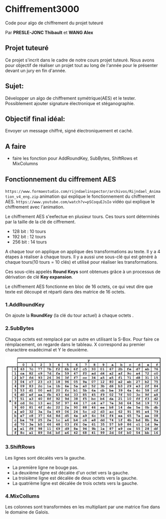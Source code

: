 # Chiffrement3000
Code pour algo de chiffrement du projet tuteuré

Par **PRESLE-JONC Thibault** et **WANG Alex**

## Projet tuteuré
Ce projet s'incrit dans le cadre de notre cours projet tuteuré. Nous avons pour objectif de réaliser un projet tout au long de l'année pour le présenter devant un jury en fin d'année.



## Sujet:
Développer un algo de chiffrement symétrique(AES) et le tester.
Possiblement ajouter signature électronique et stéganographie.

## Objectif final idéal:
Envoyer un message chiffré, signé électroniquement et caché.

## A faire

* faire les fonction pour AddRoundKey, SubBytes, ShiftRows et MixColumns

## Fonctionnement du ciffrement AES

`https://www.formaestudio.com/rijndaelinspector/archivos/Rijndael_Animation_v4_eng.zip` animation qui explique le fonctionnement du chiffrement AES.
`https://www.youtube.com/watch?v=pSCoquEJsIo` vidéo qui explique le chiffrement avec l'animation.

Le chiffrement AES s'eefectue en plusieur tours. Ces tours sont déterminés par la taille de la clé de ciffrement.
* 128 bit : 10 tours
* 192 bit : 12 tours
* 256 bit : 14 tours

A chaque tour on applique on applique des transformations au texte. Il y a 4 étapes à réaliser à chaque tours.
Il y a aussi une sous-clé qui est généré à chaque tours(10 tours = 10 clés) et utilisé pour réaliser les transformations.

Ces sous-clés appelés **Round Keys** sont obtenues grâce à un processus de dérivation de clé **Key expansion**.

Le chiffrement AES fonctionne en bloc de 16 octets, ce qui veut dire que texte est découpé et réparti dans des matrice de 16 octets.


### 1.AddRoundKey

On ajoute la **RoundKey** (la clé du tour actuel) à chaque octets .

### 2.SubBytes

Chaque octets est remplacé par un autre en utilisant la S-Box. 
Pour faire ce rémplacement, on regarde dans le tableau. X correspond au premier charactère exadécimal et Y le deuxième.


![SBox](image.png)

### 3.ShiftRows

Les lignes sont décalés vers la gauche.
* La première ligne ne bouge pas.
* La deuxième ligne est décalée d'un octet vers la gauche.
* La troisième ligne est décalée de deux octets vers la gauche.
* La quatrième ligne est décalée de trois octets vers la gauche.

### 4.MixCollums

Les colonnes sont transformées en les multipliant par une matrice fixe dans le domaine de Galois.
